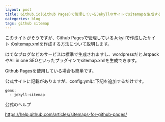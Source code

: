 ```yaml
---
layout: post
title: Github.io(Github Pages)で管理しているJekyllのサイトでsitemapを生成する方法
categories: blog
tags: github sitemap
---
```


このサイトがそうですが、Github Pagesで管理しているJekyllで作成したサイト
のsitemap.xmlを作成する方法について説明します。

はてなブログなどのサービスは標準で生成されますし、wordpressだとJetpackやAll in one SEOといったプラグインでsitemap.xmlを生成できます。

Github Pagesを使用している場合も簡単です。

公式サイトに記載がありますが、config.ymlに下記を追加するだけです。


```
gems:
  - jekyll-sitemap
```
公式のヘルプ

<https://help.github.com/articles/sitemaps-for-github-pages/>
